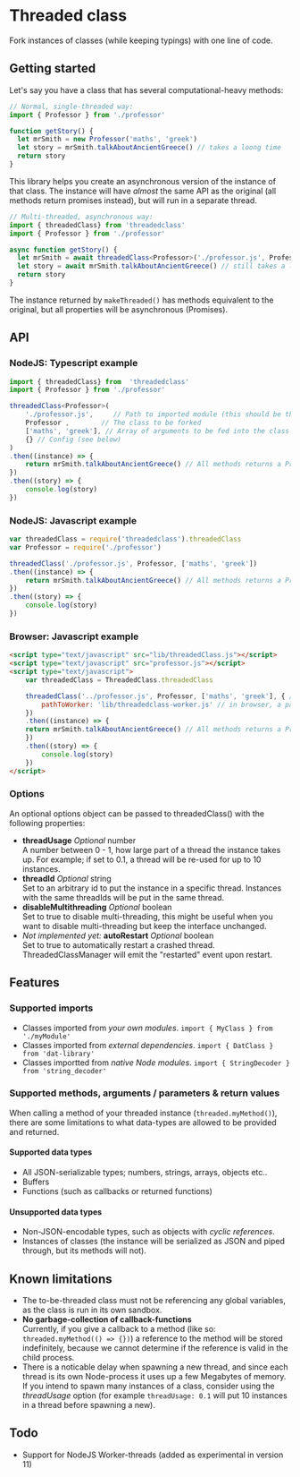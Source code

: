 # Threaded class
Fork instances of classes (while keeping typings) with one line of code.

## Getting started
Let's say you have a class that has several computational-heavy methods:
```typescript
// Normal, single-threaded way:
import { Professor } from './professor'

function getStory() {
  let mrSmith = new Professor('maths', 'greek')
  let story = mrSmith.talkAboutAncientGreece() // takes a loong time
  return story
}
```
This library helps you create an asynchronous version of the instance of that class.
The instance will have _almost_ the same API as the original (all methods return promises instead), but will run in a separate thread. 
```typescript
// Multi-threaded, asynchronous way:
import { threadedClass} from 'threadedclass'
import { Professor } from './professor'

async function getStory() {
  let mrSmith = await threadedClass<Professor>('./professor.js', Professor, ['maths', 'greek'])
  let story = await mrSmith.talkAboutAncientGreece() // still takes a loong time, but now runs in a separate thread
  return story
}
```
The instance returned by `makeThreaded()` has methods equivalent to the original, but all properties will be asynchronous (Promises).

## API
### NodeJS: Typescript example
```typescript
import { threadedClass} from  'threadedclass'
import { Professor } from './professor'

threadedClass<Professor>(
	'./professor.js',     // Path to imported module (this should be the same path as is in require('XX') or import {class} from 'XX'} )
	Professor ,        // The class to be forked
	['maths', 'greek'], // Array of arguments to be fed into the class constructor
	{} // Config (see below)
)
.then((instance) => {
	return mrSmith.talkAboutAncientGreece() // All methods returns a Promise
})
.then((story) => {
	console.log(story)
})
```
### NodeJS: Javascript example
```javascript
var threadedClass = require('threadedclass').threadedClass
var Professor = require('./professor')

threadedClass('./professor.js', Professor, ['maths', 'greek'])
.then((instance) => {
	return mrSmith.talkAboutAncientGreece() // All methods returns a Promise
})
.then((story) => {
	console.log(story)
})
```
### Browser: Javascript example
```html
<script type="text/javascript" src="lib/threadedClass.js"></script>
<script type="text/javascript" src="professor.js"></script>
<script type="text/javascript">
	var threadedClass = ThreadedClass.threadedClass

	threadedClass('../professor.js', Professor, ['maths', 'greek'], { // path to module is relative to threadedClass.js
		pathToWorker: 'lib/threadedclass-worker.js' // in browser, a path to the worker-scrip must also be provided
	})
	.then((instance) => {
	return mrSmith.talkAboutAncientGreece() // All methods returns a Promise
	})
	.then((story) => {
		console.log(story)
	})
</script>
```
### Options
An optional options object can be passed to threadedClass() with the following properties:

* **threadUsage** _Optional_ number
	<br>A number between 0 - 1, how large part of a thread the instance takes up. For example; if set to 0.1, a thread will be re-used for up to 10 instances.
* **threadId** _Optional_ string
	<br>Set to an arbitrary id to put the instance in a specific thread. Instances with the same threadIds will be put in the same thread.
* **disableMultithreading** _Optional_ boolean
	<br>Set to true to disable multi-threading, this might be useful when you want to disable multi-threading but keep the interface unchanged.
* *Not implemented yet:* **autoRestart** _Optional_ boolean
	<br>Set to true to automatically restart a crashed thread. ThreadedClassManager will emit the "restarted" event upon restart.

## Features

### Supported imports
* Classes imported from _your own modules_. `import { MyClass } from './myModule'`
* Classes imported from _external dependencies_. `import { DatClass } from 'dat-library'`
* Classes importted from _native Node modules_. `import { StringDecoder } from 'string_decoder'`

### Supported methods, arguments / parameters & return values
When calling a method of your threaded instance (`threaded.myMethod()`), there are some limitations to what data-types are allowed to be provided and returned.

#### Supported data types
* All JSON-serializable types; numbers, strings, arrays, objects etc..
* Buffers
* Functions (such as callbacks or returned functions)

#### Unsupported data types
* Non-JSON-encodable types, such as objects with *cyclic references*.
* Instances of classes (the instance will be serialized as JSON and piped through, but its methods will not).

## Known limitations
* The to-be-threaded class must not be referencing any global variables, as the class is run in its own sandbox.
* **No garbage-collection of callback-functions**
	<br> Currently, if you give a callback to a method (like so: `threaded.myMethod(() => {})`) a reference to the method will be stored indefinitely, because we cannot determine if the reference is valid in the child process.
* There is a noticable delay when spawning a new thread, and since each thread is its own Node-process it uses up a few Megabytes of memory. If you intend to spawn many instances of a class, consider using the _threadUsage_ option (for example `threadUsage: 0.1` will put 10 instances in a thread before spawning a new).

## Todo
* Support for NodeJS Worker-threads (added as experimental in version 11)
